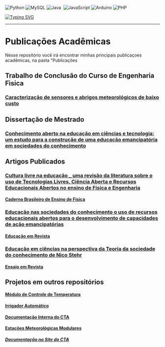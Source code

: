![Python](https://img.shields.io/badge/Python-3776AB?style=for-the-badge&logo=python&logoColor=white)&nbsp;![MySQL](https://img.shields.io/badge/--0D1117?style=for-the-badge&logo=mysql&labelColor=white)&nbsp;![Java](https://img.shields.io/badge/Java-D9534F?style=for-the-badge&logo=java&logoColor=white)&nbsp;
![JavaScript](https://img.shields.io/badge/JavaScript-ES6-F7DF1E?logo=javascript&logoColor=black)&nbsp;![Arduino](https://img.shields.io/badge/-arduino-0D1117?style=for-the-badge&logo=arduino&labelColor=0D1117)&nbsp;![PHP](https://img.shields.io/badge/PHP-8.1-777BB4?logo=php&logoColor=white)

[![Typing SVG](https://readme-typing-svg.herokuapp.com?font=Fira+Code&pause=1000&color=BCC001&center=true&vCenter=true&width=435&lines=Marina+de+Freitas+%3AD;Cientista+de+Dados;Web+Desenvolvimento;Educa%C3%A7%C3%A3o+Tecnol%C3%B3gica)](https://git.io/typing-svg)

---
# Publicações Acadêmicas

Nesse repositório você irá encontrar minhas principais publicaçoes acadêmicas, na pasta "Publicações

## Trabalho de Conclusão do Curso de Engenharia Fìsica

### [Caracterização de sensores e abrigos meteorológicos de baixo custo](https://github.com/marinappdf/marinappdf/blob/main/Publica%C3%A7%C3%B5es/Caracteriza%C3%A7%C3%A3o%20de%20sensores%20e%20abrigos%20meteorol%C3%B3gicos%20de%20baixo%20custo.pdf)

## Dissertação de Mestrado

### [Conhecimento aberto na educação em ciências e tecnologia: um estudo para a construção de uma educação emancipatória em sociedades do conhecimento](https://github.com/marinappdf/marinappdf/blob/main/Publica%C3%A7%C3%B5es/Conhecimento%20aberto%20na%20educa%C3%A7%C3%A3o%20em%20ci%C3%AAncias%20e%20tecnologia%20_%20um%20estudo%20para%20a%20constru%C3%A7%C3%A3o%20de%20uma%20educa%C3%A7%C3%A3o%20emancipat%C3%B3ria%20em%20sociedades%20do%20conhecimento.pdf)

## Artigos Publicados

### [Cultura livre na educação _ uma revisão da literatura sobre o uso de Tecnologias Livres, Ciência Aberta e Recursos Educacionais Abertos no ensino de Física e Engenharia](https://github.com/marinappdf/marinappdf/blob/main/Publica%C3%A7%C3%B5es/Cultura%20livre%20na%20educa%C3%A7%C3%A3o%20_%20uma%20revis%C3%A3o%20da%20literatura%20sobre%20o%20uso%20de%20Tecnologias%20Livres%2C%20Ci%C3%AAncia%20Aberta%20e%20Recursos%20Educacionais%20Abertos%20no%20ensino%20de%20F%C3%ADsica%20e%20Engenharia.pdf)

#### [Caderno Brasileiro de Ensino de Física](https://periodicos.ufsc.br/index.php/fisica/article/view/82718)

### [Educação nas sociedades do conhecimento o uso de recursos educacionais abertos para o desenvolvimento de capacidades de ação emancipatórias](https://github.com/marinappdf/marinappdf/blob/main/Publica%C3%A7%C3%B5es/Educa%C3%A7%C3%A3o%20nas%20sociedades%20do%20conhecimento%20_%20o%20uso%20de%20recursos%20educacionais%20abertos%20para%20o%20desenvolvimento%20de%20capacidades%20de%20a%C3%A7%C3%A3o%20emancipat%C3%B3rias.pdf)

#### [Educação em Revista ](https://www.scielo.br/j/edur/a/h9pghNFCnCJTMZM6gW7j5pK/?lang=pt) 

### [Educação em ciências na perspectiva da Teoria da sociedade do conhecimento de Nico Stehr](https://github.com/marinappdf/marinappdf/blob/main/Publica%C3%A7%C3%B5es/Educa%C3%A7%C3%A3o%20em%20ci%C3%AAncias%20na%20perspectiva%20da%20Teoria%20da%20sociedade%20do%20conhecimento%20de%20Nico%20Stehr.pdf)

#### [Ensaio em Revista](https://www.scielo.br/j/epec/a/8ndrtMp3xXSP6cZ6HqrdPhr/?lang=pt)


## Projetos em outros repositórios

#### [Módulo de Controle de Temperatura](https://git.cta.if.ufrgs.br/mfreitas/Modulo_de_Controle_de_Temperatura)

#### [Irrigador Automático](https://git.cta.if.ufrgs.br/mfreitas/irrigador_automatico)

#### [Documentação Interna do CTA](https://git.cta.if.ufrgs.br/suporte-cta/)

#### [Estações Meteorológicas Modulares](https://git.cta.if.ufrgs.br/emm)

##### [Documentação no Site do CTA](http://cta.if.ufrgs.br/projects/estacao-meteorologica-modular/wiki/Wiki)
